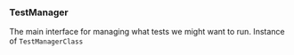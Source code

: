 ### <a id="Peeves.Peeves.TestUtils.TestManager">TestManager</a>
The main interface for managing what tests we might want to run.
    Instance of `TestManagerClass`

